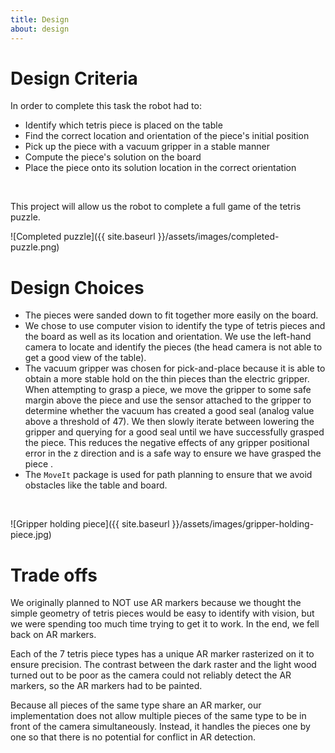 ```yaml
---
title: Design
about: design
---
```

# Design Criteria 
In order to complete this task the robot had to:
* Identify which tetris piece is placed on the table
* Find the correct location and orientation of the piece's initial position
* Pick up the piece with a vacuum gripper in a stable manner
* Compute the piece's solution on the board
* Place the piece onto its solution location in the correct orientation
<br/>

This project will allow us the robot to complete a full game of the tetris puzzle.

![Completed puzzle]({{ site.baseurl }}/assets/images/completed-puzzle.png)

# Design Choices
* The pieces were sanded down to fit together more easily on the board. 
* We chose to use computer vision to identify the type of tetris pieces and the board as well as its location and orientation. We use the left-hand camera to locate and identify the pieces (the head camera is not able to get a good view of the table). 
* The vacuum gripper was chosen for pick-and-place because it is able to obtain a more stable hold on the thin pieces than the electric gripper. When attempting to grasp a piece, we move the gripper to some safe margin above the piece and use the sensor attached to the gripper to determine whether the vacuum has created a good seal (analog value above a threshold of 47). We then slowly iterate between lowering the gripper and querying for a good seal until we have successfully grasped the piece. This reduces the negative effects of any gripper positional error in the z direction and is a safe way to ensure we have grasped the piece .
* The `MoveIt` package is used for path planning to ensure that we avoid obstacles like the table and board.
<br/>

![Gripper holding piece]({{ site.baseurl }}/assets/images/gripper-holding-piece.jpg)

# Trade offs
We originally planned to NOT use AR markers because we thought the simple geometry of tetris pieces would be easy to identify with vision, but we were spending too much time trying to get it to work. In the end, we fell back on AR markers. 

Each of the 7 tetris piece types has a unique AR marker rasterized on it to ensure precision. The contrast between the dark raster and the light wood turned out to be poor as the camera could not reliably detect the AR markers, so the AR markers had to be painted. 

Because all pieces of the same type share an AR marker, our implementation does not allow multiple pieces of the same type to be in front of the camera simultaneously. Instead, it handles the pieces one by one so that there is no potential for conflict in AR detection.

<br/><br/><br/>

